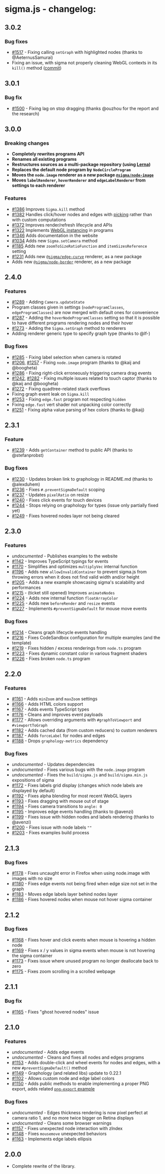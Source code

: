 # sigma.js - changelog:

## 3.0.2

### Bug fixes

- [#1517](https://github.com/jacomyal/sigma.js/issues/1517) - Fixing calling `setGraph` with highlighted nodes (thanks to @AeternusSamurai)
- Fixing an issue, with sigma not properly cleaning WebGL contexts in its `kill()` method ([commit](https://github.com/jacomyal/sigma.js/commit/c292888d69cf5d9b111194d554df0cb3a86f4a60))

## 3.0.1

### Bug fix

- [#1500](https://github.com/jacomyal/sigma.js/issues/1500) - Fixing lag on stop dragging (thanks @ouzhou for the report and the research)

## 3.0.0

### Breaking changes

- **Completely rewrites programs API**
- **Renames all existing programs**
- **Restructures sources as a multi-package repository (using [Lerna](https://lerna.js.org/))**
- **Replaces the default node program by `NodeCircleProgram`**
- **Moves the `node.image` renderer as a new package [`@sigma/node-image`](https://www.npmjs.com/package/@sigma/node-image)**
- **Moves `labelRenderer`, `hoverRenderer` and `edgeLabelRenderer` from settings to each renderer**

### Features

- [#1386](https://github.com/jacomyal/sigma.js/issues/1386) Improves `Sigma.kill` method
- [#1382](https://github.com/jacomyal/sigma.js/issues/1382) Handles click/hover nodes and edges with [picking](https://webglfundamentals.org/webgl/lessons/webgl-picking.html) rather than with custom computations
- [#1372](https://github.com/jacomyal/sigma.js/issues/1372) Improves render/refresh lifecycle and APIs
- [#1322](https://github.com/jacomyal/sigma.js/issues/1322) Implements [WebGL instancing](https://developer.mozilla.org/en-US/docs/Web/API/WebGL2RenderingContext/drawArraysInstanced) in programs
- [#1346](https://github.com/jacomyal/sigma.js/issues/1346) Adds documentation in the website
- [#1034](https://github.com/jacomyal/sigma.js/issues/1034) Adds new `Sigma.setCamera` method
- [#1185](https://github.com/jacomyal/sigma.js/issues/1185) Adds new `zoomToSizeRatioFunction` and `itemSizesReference` setting
- [#1231](https://github.com/jacomyal/sigma.js/issues/1231) Adds new [`@sigma/edge-curve`](https://www.npmjs.com/package/@sigma/edge-curve) renderer, as a new package
- Adds new [`@sigma/node-border`](https://www.npmjs.com/package/@sigma/node-border) renderer, as a new package

## 2.4.0

### Features

- [#1289](https://github.com/jacomyal/sigma.js/issues/1289) - Adding `Camera.updateState`
- Program classes given in settings (`nodeProgramClasses`, `edgeProgramClasses`) are now merged with default ones for convenience
- [#1287](https://github.com/jacomyal/sigma.js/pull/1287) - Adding the `hoverNodeProgramClasses` setting so that it is possible to have different programs rendering nodes and their hover
- [#1273](https://github.com/jacomyal/sigma.js/issues/1273) - Adding the `Sigma.setGraph` method to renderers
- Adding renderer generic type to specify graph type (thanks to @lf-)

### Bug fixes

- [#1285](https://github.com/jacomyal/sigma.js/issues/1285) - Fixing label selection when camera is rotated
- [#1206](https://github.com/jacomyal/sigma.js/pull/1206), [#1257](https://github.com/jacomyal/sigma.js/issues/1257) - Fixing `node.image` program (thanks to @kaij and @boogheta)
- [#1286](https://github.com/jacomyal/sigma.js/issues/1286) - Fixing right-click erroneously triggering camera drag events
- [#1242](https://github.com/jacomyal/sigma.js/pull/1242), [#1282](https://github.com/jacomyal/sigma.js/pull/1282) - Fixing multiple issues related to touch captor (thanks to @kaij and @boogheta)
- [#1272](https://github.com/jacomyal/sigma.js/issues/1272) - Fixing quadtree-related stack overflows
- Fixing graph event leak on `Sigma.kill`
- [#1253](https://github.com/jacomyal/sigma.js/issues/1253) - Fixing `edge.fast` program not respecting `hidden`
- Fixing `edge.fast` vert shader not unpacking color correctly
- [#1251](https://github.com/jacomyal/sigma.js/pull/1251) - Fixing alpha value parsing of hex colors (thanks to @kaij)

## 2.3.1

### Feature

- [#1239](https://github.com/jacomyal/sigma.js/pull/1239) - Adds `getContainer` method to public API (thanks to @stefanprobst)

### Bug fixes

- [#1230](https://github.com/jacomyal/sigma.js/pull/1230) - Updates broken link to graphology in README.md (thanks to @alexduhem)
- [#1236](https://github.com/jacomyal/sigma.js/issues/1236) - Fixes `#.preventSigmaDefault` scoping
- [#1237](https://github.com/jacomyal/sigma.js/issues/1237) - Updates `pixelRatio` on resize
- [#1240](https://github.com/jacomyal/sigma.js/issues/1240) - Fixes click events for touch devices
- [#1244](https://github.com/jacomyal/sigma.js/issues/1244) - Stops relying on graphology for types (issue only partially fixed yet)
- [#1249](https://github.com/jacomyal/sigma.js/issues/1249) - Fixes hovered nodes layer not being cleared

## 2.3.0

### Features

- _undocumented_ - Publishes examples to the website
- [#1142](https://github.com/jacomyal/sigma.js/issues/1142) - Improves TypeScript typings for events
- [#1170](https://github.com/jacomyal/sigma.js/issues/1170) - Simplifies and optimizes `multiplyVec` internal function
- [#1196](https://github.com/jacomyal/sigma.js/issues/1196) - Adds new `allowInvalidContainer` to prevent sigma.js from throwing errors when it does not find valid width and/or height
- [#1205](https://github.com/jacomyal/sigma.js/issues/1205) - Adds a new example showcasing sigma's scalability and performances
- [#1215](https://github.com/jacomyal/sigma.js/issues/1215) - (ticket still opened) Improves `animateNodes`
- [#1224](https://github.com/jacomyal/sigma.js/issues/1224) - Adds new internal function `floatArrayColor`
- [#1225](https://github.com/jacomyal/sigma.js/issues/1225) - Adds new `beforeRender` and `resize` events
- [#1227](https://github.com/jacomyal/sigma.js/issues/1227) - Implements `#preventSigmaDefault` for mouse move events

### Bug fixes

- [#1214](https://github.com/jacomyal/sigma.js/issues/1214) - Cleans graph lifecycle events handling
- [#1216](https://github.com/jacomyal/sigma.js/issues/1216) - Fixes CodeSandbox configuration for multiple examples (and the template)
- [#1219](https://github.com/jacomyal/sigma.js/issues/1219) - Fixes hidden / excess renderings from `node.ts` program
- [#1223](https://github.com/jacomyal/sigma.js/issues/1223) - Fixes dynamic constant color in various fragment shaders
- [#1226](https://github.com/jacomyal/sigma.js/issues/1226) - Fixes broken `node.ts` program

## 2.2.0

### Features

- [#1161](https://github.com/jacomyal/sigma.js/issues/1161) - Adds `minZoom` and `maxZoom` settings
- [#1166](https://github.com/jacomyal/sigma.js/issues/1166) - Adds HTML colors support
- [#1167](https://github.com/jacomyal/sigma.js/issues/1167) - Adds events TypeScript types
- [#1176](https://github.com/jacomyal/sigma.js/issues/1176) - Cleans and improves event payloads
- [#1177](https://github.com/jacomyal/sigma.js/issues/1177) - Allows overriding arguments with `#graphToViewport` and `#viewportToGraph`
- [#1182](https://github.com/jacomyal/sigma.js/issues/1182) - Adds cached data (from custom reducers) to custom renderers
- [#1187](https://github.com/jacomyal/sigma.js/issues/1187) - Adds `forceLabel` for nodes and edges
- [#1188](https://github.com/jacomyal/sigma.js/issues/1188) - Drops `graphology-metrics` dependency

### Bug fixes

- _undocumented_ - Updates dependencies
- _undocumented_ - Fixes various bugs with the `node.image` program
- _undocumented_ - Fixes the `build/sigma.js` and `build/sigma.min.js` expositions of sigma
- [#1172](https://github.com/jacomyal/sigma.js/issues/1172) - Fixes labels grid display (changes which node labels are displayed by default)
- [#1192](https://github.com/jacomyal/sigma.js/issues/1192) - Fixes alpha blending for most recent WebGL layers
- [#1193](https://github.com/jacomyal/sigma.js/issues/1193) - Fixes dragging with mouse out of stage
- [#1194](https://github.com/jacomyal/sigma.js/issues/1194) - Fixes camera transitions to `angle: 0`
- [#1195](https://github.com/jacomyal/sigma.js/issues/1195) - Improves edge events handling (thanks to @avenzi)
- [#1199](https://github.com/jacomyal/sigma.js/issues/1199) - Fixes issue with hidden nodes and labels rendering (thanks to @avenzi)
- [#1200](https://github.com/jacomyal/sigma.js/issues/1200) - Fixes issue with node labels `""`
- [#1203](https://github.com/jacomyal/sigma.js/issues/1203) - Fixes examples build process

## 2.1.3

### Bug fixes

- [#1178](https://github.com/jacomyal/sigma.js/issues/1178) - Fixes uncaught error in Firefox when using node.image with images with no size
- [#1180](https://github.com/jacomyal/sigma.js/issues/1180) - Fixes edge events not being fired when edge size not set in the graph
- [#1183](https://github.com/jacomyal/sigma.js/issues/1183) - Moves edge labels layer behind nodes layer
- [#1186](https://github.com/jacomyal/sigma.js/issues/1186) - Fixes hovered nodes when mouse not hover sigma container

## 2.1.2

### Bug fixes

- [#1168](https://github.com/jacomyal/sigma.js/issues/1168) - Fixes hover and click events when mouse is hovering a hidden node
- [#1169](https://github.com/jacomyal/sigma.js/issues/1169) - Fixes x / y values in sigma events when mouse is not hovering the sigma container
- [#1173](https://github.com/jacomyal/sigma.js/issues/1173) - Fixes issue where unused program no longer deallocate back to zero
- [#1175](https://github.com/jacomyal/sigma.js/issues/1175) - Fixes zoom scrolling in a scrolled webpage

## 2.1.1

### Bug fix

- [#1165](https://github.com/jacomyal/sigma.js/issues/1165) - Fixes "ghost hovered nodes" issue

## 2.1.0

### Features

- _undocumented_ - Adds edge events
- _undocumented_ - Cleans and fixes all nodes and edges programs
- [#1153](https://github.com/jacomyal/sigma.js/issues/1153) - Adds double-click and wheel events for nodes and edges, with a new `#preventSigmaDefault()` method
- [#1149](https://github.com/jacomyal/sigma.js/issues/1149) - Graphology (and related libs) update to 0.22.1
- [#1102](https://github.com/jacomyal/sigma.js/issues/1102) - Allows custom node and edge label colors
- [#1150](https://github.com/jacomyal/sigma.js/issues/1150) - Adds public methods to enable implementing a proper PNG export, adds related [`png-export` example](https://codesandbox.io/s/github/jacomyal/sigma.js/tree/main/examples/png-snapshot)

### Bug fixes

- _undocumented_ - Edges thickness rendering is now pixel perfect at camera ratio 1, and no more twice bigger on Retina displays
- _undocumented_ - Cleans some browser warnings
- [#1157](https://github.com/jacomyal/sigma.js/issues/1157) - Fixes unexpected node interaction with zIndex
- [#1148](https://github.com/jacomyal/sigma.js/issues/1148) - Fixes `mousemove` unexpected behaviors
- [#1163](https://github.com/jacomyal/sigma.js/issues/1163) - Implements edge labels ellipsis

## 2.0.0

- Complete rewrite of the library.
